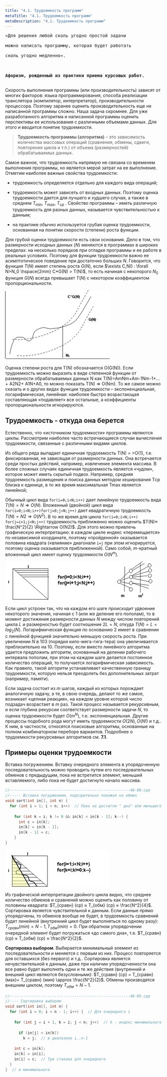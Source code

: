 ```yaml
---
title: "4.1. Трудоемкость программ"
metaTitle: "4.1. Трудоемкость программ"
metaDescription: "4.1. Трудоемкость программ"
---
```


<pre>
«Для решения любой сколь угодно простой задачи<br/> 
можно написать программу, которая будет работать<br/> 
сколь угодно медленно».<br/>
<br/>
<b>Афоризм, рожденный из практики приема курсовых работ.</b><br/>
</pre>

Скорость выполнения программы (или производительность) зависят от многих факторов: языка программирования, способа реализации транслятора (компилятор, интерпретатор), производительности процессора. Поэтому заранее оценить производительность еще не написанной программы сложно. Наша задача скромнее. Для уже разработанного алгоритма и написанной программы оценить перспективы ее использования с различными объемами данных. Для этого и вводится понятие трудоемкости.

> **Трудоемкость программы (алгоритма)** – это зависимость количества массовых операций (сравнения, обмены, сдвиги, повторения цикла и т.п.) от объема (размерностей) обрабатываемых данных.

Самое важное, что трудоемкость напрямую не связана со временем выполнения программы, но является мерой затрат на ее выполнение. Отметим наиболее важные свойства трудоемкости:

- трудоемкость определяется отдельно для каждого вида операций;

- трудоемкость может зависеть от входных данных. Поэтому оценка трудоемкости дается для лучшего и худшего случая, а также в среднем $T_{min}$, $T_{max}$, $T_{ср}$ . Свойство программы – иметь различную трудоемкость для разных данных, называется чувствительностью к данным;

- на практике обычно используется грубая оценка трудоемкости, основанная на понятии скорости (степени) роста функции.

Для грубой оценки трудоемкости есть свои основания. Дело в том, что размерности исходных данных ($N$) меняются в программах в широких пределах: на несколько порядков при отладке программы и ее работе в реальных условиях. Поэтому для функции трудоемкости важно ее асимптотическое поведение при достаточно больших $N$. Говорится, что функция $T(N)$ имеет степень роста $G(N)$, если $\exists C,N0 : \forall N>N_0 \hspace{2mm} C*G(N) > T(N)$, то есть начиная с некоторого $N_0$ функция $G(N)$ всегда превышает $T(N)$ с некотором коэффициентом пропорциональности.

![Рис. 41.1. Определение степени роста функции T(N)](./assets/041-01.jpg)

Оценка степени роста для T(N) обозначается O(G(N)). Если трудоемкость можно выразить в виде степенной функции от размерности обрабатываемых данных N как T(N)=AmNm+Am-1Nm-1+…+ A2N2+ A1N+A0, то можно показать T(N) => O(Nm). То же самое можно сказать и о других видах функции трудоемкости – экспоненциальная, логарифмическая, линейная: наиболее быстро возрастающая составляющая «подавляет» все остальные, а коэффициенты пропорциональности игнорируются.

## Трудоемкость - откуда она берется

Естественно, что «источником трудоемкости» программы являются циклы. Рассмотрим наиболее часто встречающиеся случаи вычисления трудоемкости, связанные с различными видами циклов.

Из общего ряда выпадает единичная трудоемкость T(N) = >O(1), т.е. фиксированная, не зависящая от размерности данных. Она встречается среди простых действий, например, извлечение элемента массива. В более сложных случаях единичная трудоемкость является «чудом», которое может иметь скрытый подвох. Например, средняя трудоемкость размещения и поиска данных методом хеширования Tср близка к единице, в то же время максимальная Tmax является линейной;

Обычный цикл вида `for(i=0;i<N;i++)` дает линейную трудоемкость вида $T(N)=N \Rightarrow O(N)$. Вложенный (двойной) цикл вида `for(i=0;i<N;i++)for(j=0;j<N;j++)` дает квадратичную трудоемкость $T(N)=N2 \Rightarrow O(N^2)$. В то же время для цикла `for(i=0;i<N;i++) for(j=i+1;j<N;j++)` трудоемкость приближенно можно оценить $T(N)≈ \frac{N^2}{2} \Rightarrow O(N2)$. Для этого можно привлечь графическую интерпретацию: в каждом цикле индекс «перемещается» по независимой координате, поэтому «пройденной» оказывается половина квадрата («влияние» диагонали `i=j` при этом игнорируется, поэтому оценка оказывается приближенной). Само собой, $m$-кратный вложенный цикл имеет оценку трудоемкости $O(N^m)$.

![Рис. 41.2. Графическая интерпретация трудоемкости двойного цикла и рекурсии.](./assets/041-02.jpg)

Если цикл устроен так, что на каждом его шаге происходит удвоение некоторого значения, начиная с 1 (или же деление его пополам), то в момент достижения размерности данных $N$ между числом повторений цикла $L$ и размерностью будет соотношение $2L=N$, откуда $T(N)=L=log_2(N)$. Логарифмическая функция по основанию 2 имеет в сравнении с линейной функцией значительно меньшую скорость роста. При увеличении $N$ в 103 (порядки кило-мега-гига-тера) она увеличивается приблизительно на $10$. Поэтому, если вместо линейного алгоритма удается предложить алгоритм, основанный на делении рабочего интервала пополам, при этом на каждом шаге делается постоянное количество операций, то получается логарифмическая зависимость. Как правило, такой алгоритм устанавливает качественную границу трудоемкости, которую нельзя преодолеть без дополнительных затрат (например, памяти).

Если задача состоит из $m$ шагов, каждый из которых порождает аналогичную задачу, а те, в свою очередь, делают то же самое, возникает «цепная реакция», на каждом уровне которой число подзадач возрастает в $m$ раз. Такой процесс называется рекурсивным, и если глубина рекурсии соответствует размерности задачи $N$, то оценка трудоемкости будет $O(m^N)$, т.е. экспоненциальная. Другие процессы подобного рода могут иметь трудоемкости $O(2N), O(N!)$ и т.д.. К ним, в частности, относятся поисковые алгоритмы, основанные на полном комбинаторном переборе вариантов. Подробнее о трудоемкости рекурсивных алгоритмов см. **7.1**.

## Примеры оценки трудоемкости

Вставка погружением. Вставку очередного элемента в упорядоченную последовательность можно проводить путем его последовательных обменов с предыдущим, пока не встретится элемент, меньший вставляемого, либо пока не будет достигнуто начало массива.

```c
//------------------------------------------------------46-08.cpp
//----- Вставка погружением, подозрительно похожая на обмен
void sort(int in[], int n) {
  for (int i = 1; i < n; i++)  // Пока не достигли " дна" или меньшего себя

    for (int k = i; k != 0 && in[k] < in[k - 1]; k--) {
      int c = in[k];
      in[k] = in[k - 1];
      in[k - 1] = c;
    }
}
```

![Рис. 41.3. Графическая интерпретация вставки погружением](./assets/041-03.jpg)

Из графической интерпретации двойного цикла видно, что среднее количество обменов и сравнений можно оценить как половину от половины квадрата: $T_{сравн} (ср) ≈ T_{обм} (ср) ≈ \frac{N^2}{4}$. Сортировка является чувствительной к данным. Если данные прямо упорядочены, то обменов вообще не будет, в трудоемкость сравнений будет линейной (внутренний цикл будет выполняться по одному разу): $T_{сравн} (min)  = N-1, T_{обм} (min) = 0$. При обратном упорядочении очередной элемент будет погружаться «до самого дна», т.е. $T_{сравн} (ср) ≈ T_{обм} (ср) ≈ \frac{N^2}{2}$.

**Сортировка выбором**. Выбирается минимальный элемент из последовательности и меняется с первым из них. Процесс повторяется для оставшихся (без первого) и т.д.. Сортировка является нечувствительной к данным, даже при наличии упорядоченности она все равно будет выполнять одни и те же действия (внутренний и внешний цикл являются безусловными): $T_{сравн} (ср) = T_{сравн} (мах)= T_{сравн} (мин) \approx \frac{N^2}{2}$. Обмены производятся внешним циклом, поэтому $T_{обм}  = N-1$.

```c
//------------------------------------------------------46-05.cpp
//---- Сортировка выбором
void sort(int in[], int n) {
  for (int i = 0; i < n - 1; i++) {  // Для очередного i

    for (int j = i + 1, k = i; j < n; j++)  // k - индекс минимального

      if (in[j] < in[k])
        k = j;  // в диапазоне i..n-1

    int c = in[k];
    in[k] = in[i];
    in[i] = c;  // Три стакана для очередного
  }
}  // и минимального
```
